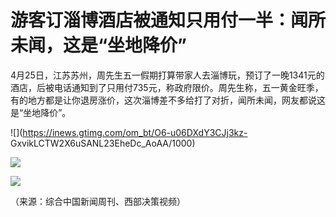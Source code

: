 # 游客订淄博酒店被通知只用付一半：闻所未闻，这是“坐地降价”

4月25日，江苏苏州，周先生五一假期打算带家人去淄博玩，预订了一晚1341元的酒店，后被电话通知到了只用付735元，称政府限价。周先生称，五一黄金旺季，有的地方都是让你退房涨价，这次淄博差不多给打了对折，闻所未闻，网友都说这是“坐地降价”。

![](https://inews.gtimg.com/om_bt/O6-u06DXdY3CJj3kz-
GxvikLCTW2X6uSANL23EheDc_AoAA/1000)

![](https://inews.gtimg.com/om_bt/OKIDCw8kjfhI18Aj1ZdDoMyYvCYrg4NJObMoMocdNJXysAA/1000)

![](https://inews.gtimg.com/om_bt/O3eWbQ1NyUleefAXydMD0cysGpv6BNaNAJgmnDsXc-9oQAA/1000)

（来源：综合中国新闻周刊、西部决策视频）

